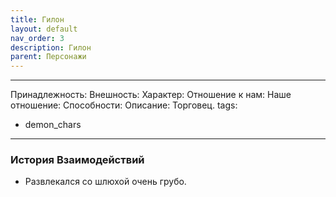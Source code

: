 ```yaml
---
title: Гилон
layout: default
nav_order: 3
description: Гилон
parent: Персонажи
---
```


---
Принадлежность: 
Внешность: 
Характер: 
Отношение к нам: 
Наше отношение: 
Способности: 
Описание: Торговец.
tags:
  - demon_chars
---
### История Взаимодействий
- Развлекался со шлюхой очень грубо.
